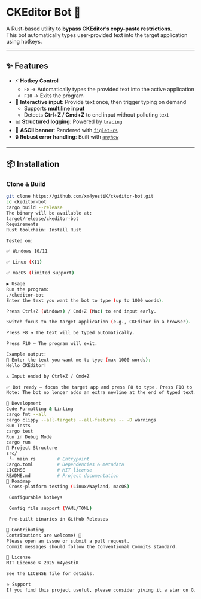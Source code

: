 # CKEditor Bot 🚀

A Rust-based utility to **bypass CKEditor’s copy-paste restrictions**.  
This bot automatically types user-provided text into the target application using hotkeys.

---

## ✨ Features

- ⚡ **Hotkey Control**
  - `F8` → Automatically types the provided text into the active application
  - `F10` → Exits the program
- 📝 **Interactive input**: Provide text once, then trigger typing on demand
  - Supports **multiline input**
  - Detects **Ctrl+Z / Cmd+Z** to end input without polluting text
- 📊 **Structured logging**: Powered by [`tracing`](https://docs.rs/tracing)
- 🎨 **ASCII banner**: Rendered with [`figlet-rs`](https://crates.io/crates/figlet-rs)
- 🔒 **Robust error handling**: Built with [`anyhow`](https://crates.io/crates/anyhow)

---

## 📦 Installation

### Clone & Build

```bash
git clone https://github.com/xm4yestiK/ckeditor-bot.git
cd ckeditor-bot
cargo build --release
The binary will be available at:
target/release/ckeditor-bot
Requirements
Rust toolchain: Install Rust

Tested on:

✅ Windows 10/11

✅ Linux (X11)

✅ macOS (limited support)

▶ Usage
Run the program:
./ckeditor-bot
Enter the text you want the bot to type (up to 1000 words).

Press Ctrl+Z (Windows) / Cmd+Z (Mac) to end input early.

Switch focus to the target application (e.g., CKEditor in a browser).

Press F8 → The text will be typed automatically.

Press F10 → The program will exit.

Example output:
🤖 Enter the text you want me to type (max 1000 words):
Hello CKEditor!

⚠️ Input ended by Ctrl+Z / Cmd+Z

✅ Bot ready — focus the target app and press F8 to type. Press F10 to quit.
Note: The bot no longer adds an extra newline at the end of typed text.

🔧 Development
Code Formatting & Linting
cargo fmt --all
cargo clippy --all-targets --all-features -- -D warnings
Run Tests
cargo test
Run in Debug Mode
cargo run
📂 Project Structure
src/
 └─ main.rs        # Entrypoint
Cargo.toml         # Dependencies & metadata
LICENSE            # MIT license
README.md          # Project documentation
🚀 Roadmap
 Cross-platform testing (Linux/Wayland, macOS)

 Configurable hotkeys

 Config file support (YAML/TOML)

 Pre-built binaries in GitHub Releases

🤝 Contributing
Contributions are welcome! 🙌
Please open an issue or submit a pull request.
Commit messages should follow the Conventional Commits standard.

📜 License
MIT License © 2025 m4yestiK

See the LICENSE file for details.

⭐ Support
If you find this project useful, please consider giving it a star on GitHub! 🌟
